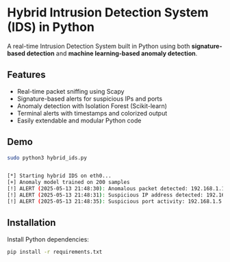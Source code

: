 # Hybrid Intrusion Detection System (IDS) in Python

A real-time Intrusion Detection System built in Python using both **signature-based detection** and **machine learning-based anomaly detection**.

## Features

- Real-time packet sniffing using Scapy
- Signature-based alerts for suspicious IPs and ports
- Anomaly detection with Isolation Forest (Scikit-learn)
- Terminal alerts with timestamps and colorized output
- Easily extendable and modular Python code

## Demo

```bash
sudo python3 hybrid_ids.py


[*] Starting hybrid IDS on eth0...
[+] Anomaly model trained on 200 samples
[!] ALERT (2025-05-13 21:48:30): Anomalous packet detected: 192.168.1.15 -> 10.0.0.5
[!] ALERT (2025-05-13 21:48:31): Suspicious IP address detected: 192.168.1.100 -> 192.168.1.10
[!] ALERT (2025-05-13 21:48:35): Suspicious port activity: 192.168.1.5:4444 -> 10.0.0.2:80
```

## Installation

Install Python dependencies:

```bash
pip install -r requirements.txt
